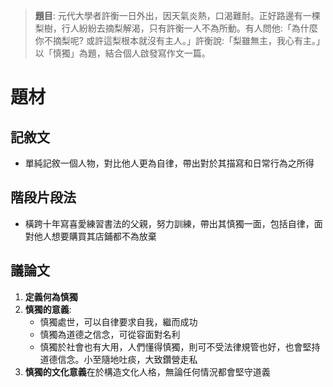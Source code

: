 > **題目**:
> 元代大學者許衡一日外出，因天氣炎熱，口渴難耐。正好路邊有一棵梨樹，行人紛紛去摘梨解渴，只有許衡一人不為所動。有人問他:「為什麼你不摘梨呢? 或許這梨根本就沒有主人。」許衡說:「梨雖無主，我心有主。」以「慎獨」為題，結合個人啟發寫作文一篇。

# 題材
## 記敘文
- 單純記敘一個人物，對比他人更為自律，帶出對於其描寫和日常行為之所得

## 階段片段法
- 橫跨十年寫喜愛練習書法的父親，努力訓練，帶出其慎獨一面，包括自律，面對他人想要購買其店鋪都不為放棄

## 議論文
1. **定義何為慎獨**
2. **慎獨的意義**:
	- 慎獨處世，可以自律要求自我，繼而成功
	- 慎獨為道德之信念，可從容面對名利
	- 慎獨於社會也有大用，人們懂得慎獨，則可不受法律規管也好，也會堅持道德信念。小至隨地吐痰，大致鑽營走私
3. **慎獨的文化意義**在於構造文化人格，無論任何情況都會堅守道義
